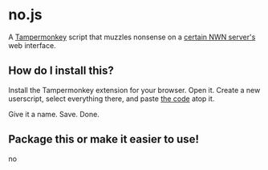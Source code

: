 # no.js

A [Tampermonkey](https://www.tampermonkey.net/) script that muzzles nonsense on
a [certain NWN server's](https://sinfar.net/) web interface.

## How do I install this?

Install the Tampermonkey extension for your browser. Open it. Create a new
userscript, select everything there, and paste [the code](https://raw.githubusercontent.com/wyrdwinter/no.js/main/no.js) atop it.

Give it a name. Save. Done.

## Package this or make it easier to use!

no
